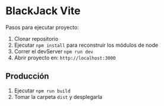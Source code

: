 # BlackJack Vite

Pasos para ejecutar proyecto:

1. Clonar repositorio
2. Ejecutar ```npm install``` para reconstruir los módulos de node
3. Correr el devServer ```npm run dev```
4. Abrir proyecto en: ```http://localhost:3000```

## Producción

1. Ejecutar ```npm run build```
2. Tomar la carpeta ```dist``` y desplegarla
